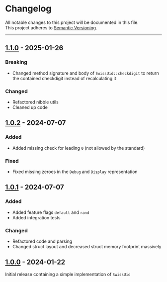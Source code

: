 # Changelog

All notable changes to this project will be documented in this file.\
This project adheres to [Semantic Versioning](https://semver.org/).

---

[1.1.0]: https://github.com/qbasic16/swiss_uid/releases/tag/1.1.0
[1.0.2]: https://github.com/qbasic16/swiss_uid/releases/tag/1.0.2
[1.0.1]: https://github.com/qbasic16/swiss_uid/releases/tag/1.0.1
[1.0.0]: https://github.com/qbasic16/swiss_uid/releases/tag/1.0.0

## [1.1.0] - 2025-01-26

### Breaking

- Changed method signature and body of `SwissUid::checkdigit` to return the
  contained checkdigit instead of recalculating it

### Changed

- Refactored nibble utils
- Cleaned up code

## [1.0.2] - 2024-07-07

### Added

- Added missing check for leading `0` (not allowed by the standard)

### Fixed

- Fixed missing zeroes in the `Debug` and `Display` representation

## [1.0.1] - 2024-07-07

### Added

- Added feature flags `default` and `rand`
- Added integration tests

### Changed

- Refactored code and parsing
- Changed struct layout and decreased struct memory footprint massively

## [1.0.0] - 2024-01-22

Initial release containing a simple implementation of `SwissUid`
